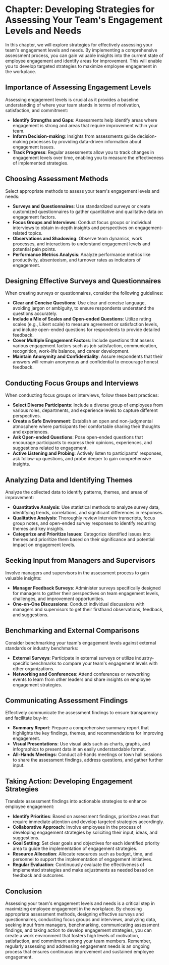 Chapter: Developing Strategies for Assessing Your Team's Engagement Levels and Needs
====================================================================================

In this chapter, we will explore strategies for effectively assessing your team's engagement levels and needs. By implementing a comprehensive assessment process, you can gain valuable insights into the current state of employee engagement and identify areas for improvement. This will enable you to develop targeted strategies to maximize employee engagement in the workplace.

Importance of Assessing Engagement Levels
-----------------------------------------

Assessing engagement levels is crucial as it provides a baseline understanding of where your team stands in terms of motivation, satisfaction, and commitment:

* **Identify Strengths and Gaps**: Assessments help identify areas where engagement is strong and areas that require improvement within your team.
* **Inform Decision-making**: Insights from assessments guide decision-making processes by providing data-driven information about engagement issues.
* **Track Progress**: Regular assessments allow you to track changes in engagement levels over time, enabling you to measure the effectiveness of implemented strategies.

Choosing Assessment Methods
---------------------------

Select appropriate methods to assess your team's engagement levels and needs:

* **Surveys and Questionnaires**: Use standardized surveys or create customized questionnaires to gather quantitative and qualitative data on engagement factors.
* **Focus Groups and Interviews**: Conduct focus groups or individual interviews to obtain in-depth insights and perspectives on engagement-related topics.
* **Observations and Shadowing**: Observe team dynamics, work processes, and interactions to understand engagement levels and potential pain points.
* **Performance Metrics Analysis**: Analyze performance metrics like productivity, absenteeism, and turnover rates as indicators of engagement.

Designing Effective Surveys and Questionnaires
----------------------------------------------

When creating surveys or questionnaires, consider the following guidelines:

* **Clear and Concise Questions**: Use clear and concise language, avoiding jargon or ambiguity, to ensure respondents understand the questions accurately.
* **Include a Mix of Scales and Open-ended Questions**: Utilize rating scales (e.g., Likert scale) to measure agreement or satisfaction levels, and include open-ended questions for respondents to provide detailed feedback.
* **Cover Multiple Engagement Factors**: Include questions that assess various engagement factors such as job satisfaction, communication, recognition, work-life balance, and career development.
* **Maintain Anonymity and Confidentiality**: Assure respondents that their answers will remain anonymous and confidential to encourage honest feedback.

Conducting Focus Groups and Interviews
--------------------------------------

When conducting focus groups or interviews, follow these best practices:

* **Select Diverse Participants**: Include a diverse group of employees from various roles, departments, and experience levels to capture different perspectives.
* **Create a Safe Environment**: Establish an open and non-judgmental atmosphere where participants feel comfortable sharing their thoughts and experiences.
* **Ask Open-ended Questions**: Pose open-ended questions that encourage participants to express their opinions, experiences, and suggestions related to engagement.
* **Active Listening and Probing**: Actively listen to participants' responses, ask follow-up questions, and probe deeper to gain comprehensive insights.

Analyzing Data and Identifying Themes
-------------------------------------

Analyze the collected data to identify patterns, themes, and areas of improvement:

* **Quantitative Analysis**: Use statistical methods to analyze survey data, identifying trends, correlations, and significant differences in responses.
* **Qualitative Analysis**: Thoroughly review interview transcripts, focus group notes, and open-ended survey responses to identify recurring themes and key insights.
* **Categorize and Prioritize Issues**: Categorize identified issues into themes and prioritize them based on their significance and potential impact on engagement levels.

Seeking Input from Managers and Supervisors
-------------------------------------------

Involve managers and supervisors in the assessment process to gain valuable insights:

* **Manager Feedback Surveys**: Administer surveys specifically designed for managers to gather their perspectives on team engagement levels, challenges, and improvement opportunities.
* **One-on-One Discussions**: Conduct individual discussions with managers and supervisors to get their firsthand observations, feedback, and suggestions.

Benchmarking and External Comparisons
-------------------------------------

Consider benchmarking your team's engagement levels against external standards or industry benchmarks:

* **External Surveys**: Participate in external surveys or utilize industry-specific benchmarks to compare your team's engagement levels with other organizations.
* **Networking and Conferences**: Attend conferences or networking events to learn from other leaders and share insights on employee engagement strategies.

Communicating Assessment Findings
---------------------------------

Effectively communicate the assessment findings to ensure transparency and facilitate buy-in:

* **Summary Report**: Prepare a comprehensive summary report that highlights the key findings, themes, and recommendations for improving engagement.
* **Visual Presentations**: Use visual aids such as charts, graphs, and infographics to present data in an easily understandable format.
* **All-Hands Meetings**: Conduct all-hands meetings or town hall sessions to share the assessment findings, address questions, and gather further input.

Taking Action: Developing Engagement Strategies
-----------------------------------------------

Translate assessment findings into actionable strategies to enhance employee engagement:

* **Identify Priorities**: Based on assessment findings, prioritize areas that require immediate attention and develop targeted strategies accordingly.
* **Collaborative Approach**: Involve employees in the process of developing engagement strategies by soliciting their input, ideas, and suggestions.
* **Goal Setting**: Set clear goals and objectives for each identified priority area to guide the implementation of engagement strategies.
* **Resource Allocation**: Allocate resources such as budget, time, and personnel to support the implementation of engagement initiatives.
* **Regular Evaluation**: Continuously evaluate the effectiveness of implemented strategies and make adjustments as needed based on feedback and outcomes.

Conclusion
----------

Assessing your team's engagement levels and needs is a critical step in maximizing employee engagement in the workplace. By choosing appropriate assessment methods, designing effective surveys and questionnaires, conducting focus groups and interviews, analyzing data, seeking input from managers, benchmarking, communicating assessment findings, and taking action to develop engagement strategies, you can create a work environment that fosters high levels of motivation, satisfaction, and commitment among your team members. Remember, regularly assessing and addressing engagement needs is an ongoing process that ensures continuous improvement and sustained employee engagement.

